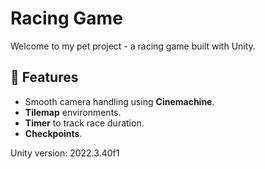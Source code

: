 # Racing Game
<p>Welcome to my pet project - a racing game built with Unity.</p>

## 🚀 Features
<ul>
  <li>Smooth camera handling using <strong>Cinemachine</strong>.</li>
  <li><strong>Tilemap</strong> environments.</li>
  <li><strong>Timer</strong> to track race duration.</li>
  <li><strong>Checkpoints</strong>.</li>
</ul>

<p>Unity version: 2022.3.40f1</p>
